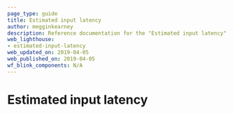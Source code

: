 ```yaml
---
page_type: guide
title: Estimated input latency
author: megginkearney
description: Reference documentation for the "Estimated input latency" Lighthouse audit.
web_lighthouse:
- estimated-input-latency
web_updated_on: 2019-04-05
web_published_on: 2019-04-05
wf_blink_components: N/A
---
```


# Estimated input latency